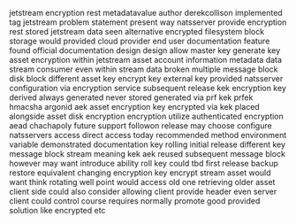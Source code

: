 jetstream encryption rest metadatavalue author derekcollison implemented tag jetstream problem statement present way natsserver provide encryption rest stored jetstream data seen alternative encrypted filesystem block storage would provided cloud provider end user documentation feature found official documentation design design allow master key generate key asset encryption within jetstream asset account information metadata data stream consumer even within stream data broken multiple message block disk block different asset key encrypt key external key provided natsserver configuration via encryption service subsequent release kek encryption key derived always generated never stored generated via prf kek prfek hmacsha argonid aek asset encryption key encrypted via kek placed alongside asset disk encryption encryption utilize authenticated encryption aead chachapoly future support followon release may choose configure natsservers access direct access today recommended method environment variable demonstrated documentation key rolling initial release different key message block stream meaning kek aek reused subsequent message block however may want introduce ability roll key could tbd first release backup restore equivalent changing encryption key encrypt stream asset would want think rotating well point would access old one retrieving older asset client side could also consider allowing client provide header even server client could control course requires normally promote good provided solution like encrypted etc